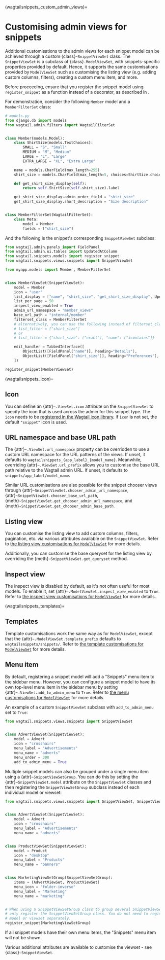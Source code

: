 ```{currentmodule} wagtail.snippets.views.snippets
```

(wagtailsnippets_custom_admin_views)=

# Customising admin views for snippets

Additional customisations to the admin views for each snippet model can be achieved through a custom {class}`~SnippetViewSet` class. The `SnippetViewSet` is a subclass of {class}`.ModelViewSet`, with snippets-specific properties provided by default. Hence, it supports the same customisations provided by `ModelViewSet` such as customising the listing view (e.g. adding custom columns, filters), creating a custom menu item, and more.

Before proceeding, ensure that you register the snippet model using `register_snippet` as a function instead of a decorator, as described in [](wagtailsnippets_registering).

For demonstration, consider the following `Member` model and a `MemberFilterSet` class:

```python
# models.py
from django.db import models
from wagtail.admin.filters import WagtailFilterSet


class Member(models.Model):
    class ShirtSize(models.TextChoices):
        SMALL = "S", "Small"
        MEDIUM = "M", "Medium"
        LARGE = "L", "Large"
        EXTRA_LARGE = "XL", "Extra Large"

    name = models.CharField(max_length=255)
    shirt_size = models.CharField(max_length=5, choices=ShirtSize.choices, default=ShirtSize.MEDIUM)

    def get_shirt_size_display(self):
        return self.ShirtSize(self.shirt_size).label

    get_shirt_size_display.admin_order_field = "shirt_size"
    get_shirt_size_display.short_description = "Size description"


class MemberFilterSet(WagtailFilterSet):
    class Meta:
        model = Member
        fields = ["shirt_size"]
```

And the following is the snippet's corresponding `SnippetViewSet` subclass:

```python
from wagtail.admin.panels import FieldPanel
from wagtail.admin.ui.tables import UpdatedAtColumn
from wagtail.snippets.models import register_snippet
from wagtail.snippets.views.snippets import SnippetViewSet

from myapp.models import Member, MemberFilterSet


class MemberViewSet(SnippetViewSet):
    model = Member
    icon = "user"
    list_display = ["name", "shirt_size", "get_shirt_size_display", UpdatedAtColumn()]
    list_per_page = 50
    inspect_view_enabled = True
    admin_url_namespace = "member_views"
    base_url_path = "internal/member"
    filterset_class = MemberFilterSet
    # alternatively, you can use the following instead of filterset_class
    # list_filter = ["shirt_size"]
    # or
    # list_filter = {"shirt_size": ["exact"], "name": ["icontains"]}

    edit_handler = TabbedInterface([
        ObjectList([FieldPanel("name")], heading="Details"),
        ObjectList([FieldPanel("shirt_size")], heading="Preferences"),
    ])

register_snippet(MemberViewSet)
```

(wagtailsnippets_icon)=

## Icon

You can define an {attr}`~.ViewSet.icon` attribute on the `SnippetViewSet` to specify the icon that is used across the admin for this snippet type. The `icon` needs to be [registered in the Wagtail icon library](../../advanced_topics/icons). If `icon` is not set, the default `"snippet"` icon is used.

## URL namespace and base URL path

The {attr}`~.ViewSet.url_namespace` property can be overridden to use a custom URL namespace for the URL patterns of the views. If unset, it defaults to `wagtailsnippets_{app_label}_{model_name}`. Meanwhile, overriding {attr}`~.ViewSet.url_prefix` allows you to customise the base URL path relative to the Wagtail admin URL. If unset, it defaults to `snippets/app_label/model_name`.

Similar URL customisations are also possible for the snippet chooser views through {attr}`~SnippetViewSet.chooser_admin_url_namespace`, {attr}`~SnippetViewSet.chooser_base_url_path`, {meth}`~SnippetViewSet.get_chooser_admin_url_namespace`, and {meth}`~SnippetViewSet.get_chooser_admin_base_path`.

## Listing view

You can customise the listing view to add custom columns, filters, pagination, etc. via various attributes available on the `SnippetViewSet`. Refer to [the listing view customisations for `ModelViewSet`](modelviewset_listing) for more details.

Additionally, you can customise the base queryset for the listing view by overriding the {meth}`~SnippetViewSet.get_queryset` method.

## Inspect view

The inspect view is disabled by default, as it's not often useful for most models. To enable it, set {attr}`~.ModelViewSet.inspect_view_enabled` to `True`. Refer to [the inspect view customisations for `ModelViewSet`](modelviewset_inspect) for more details.

(wagtailsnippets_templates)=

## Templates

Template customisations work the same way as for `ModelViewSet`, except that the {attr}`~.ModelViewSet.template_prefix` defaults to `wagtailsnippets/snippets/`. Refer to [the template customisations for `ModelViewSet`](modelviewset_templates) for more details.

## Menu item

By default, registering a snippet model will add a "Snippets" menu item to the sidebar menu. However, you can configure a snippet model to have its own top-level menu item in the sidebar menu by setting {attr}`~.ViewSet.add_to_admin_menu` to `True`. Refer to [the menu customisations for `ModelViewSet`](modelviewset_menu) for more details.

An example of a custom `SnippetViewSet` subclass with `add_to_admin_menu` set to `True`:

```python
from wagtail.snippets.views.snippets import SnippetViewSet


class AdvertViewSet(SnippetViewSet):
    model = Advert
    icon = "crosshairs"
    menu_label = "Advertisements"
    menu_name = "adverts"
    menu_order = 300
    add_to_admin_menu = True
```

Multiple snippet models can also be grouped under a single menu item using a {attr}`~SnippetViewSetGroup`. You can do this by setting the {attr}`~SnippetViewSet.model` attribute on the `SnippetViewSet` classes and then registering the `SnippetViewSetGroup` subclass instead of each individual model or viewset:

```python
from wagtail.snippets.views.snippets import SnippetViewSet, SnippetViewSetGroup


class AdvertViewSet(SnippetViewSet):
    model = Advert
    icon = "crosshairs"
    menu_label = "Advertisements"
    menu_name = "adverts"


class ProductViewSet(SnippetViewSet):
    model = Product
    icon = "desktop"
    menu_label = "Products"
    menu_name = "banners"


class MarketingViewSetGroup(SnippetViewSetGroup):
    items = (AdvertViewSet, ProductViewSet)
    menu_icon = "folder-inverse"
    menu_label = "Marketing"
    menu_name = "marketing"


# When using a SnippetViewSetGroup class to group several SnippetViewSet classes together,
# only register the SnippetViewSetGroup class. You do not need to register each snippet
# model or viewset separately.
register_snippet(MarketingViewSetGroup)
```

If all snippet models have their own menu items, the "Snippets" menu item will not be shown.

Various additional attributes are available to customise the viewset - see {class}`~SnippetViewSet`.
